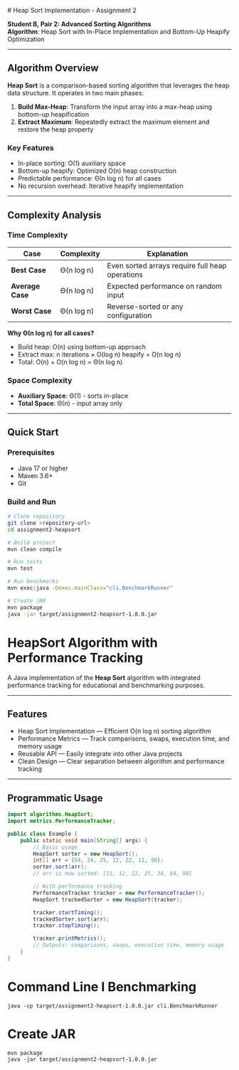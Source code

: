 <file name=0 path=README.md># Heap Sort Implementation - Assignment 2

**Student B, Pair 2: Advanced Sorting Algorithms**  
**Algorithm**: Heap Sort with In-Place Implementation and Bottom-Up Heapify Optimization

---

## Algorithm Overview

**Heap Sort** is a comparison-based sorting algorithm that leverages the heap data structure. It operates in two main phases:

1. **Build Max-Heap**: Transform the input array into a max-heap using bottom-up heapification
2. **Extract Maximum**: Repeatedly extract the maximum element and restore the heap property

### Key Features
- In-place sorting: O(1) auxiliary space
- Bottom-up heapify: Optimized O(n) heap construction
- Predictable performance: Θ(n log n) for all cases
- No recursion overhead: Iterative heapify implementation

---

## Complexity Analysis

### Time Complexity

| Case | Complexity | Explanation |
|------|------------|-------------|
| **Best Case** | Θ(n log n) | Even sorted arrays require full heap operations |
| **Average Case** | Θ(n log n) | Expected performance on random input |
| **Worst Case** | Θ(n log n) | Reverse-sorted or any configuration |

**Why Θ(n log n) for all cases?**
- Build heap: O(n) using bottom-up approach
- Extract max: n iterations × O(log n) heapify = O(n log n)
- Total: O(n) + O(n log n) = Θ(n log n)

### Space Complexity
- **Auxiliary Space**: Θ(1) - sorts in-place
- **Total Space**: Θ(n) - input array only

---

## Quick Start

### Prerequisites
- Java 17 or higher
- Maven 3.6+
- Git

### Build and Run
```bash
# Clone repository
git clone <repository-url>
cd assignment2-heapsort

# Build project
mvn clean compile

# Run tests
mvn test

# Run benchmarks
mvn exec:java -Dexec.mainClass="cli.BenchmarkRunner"

# Create JAR
mvn package
java -jar target/assignment2-heapsort-1.0.0.jar
```
# HeapSort Algorithm with Performance Tracking

A Java implementation of the **Heap Sort** algorithm with integrated performance tracking for educational and benchmarking purposes.

---

## Features

- Heap Sort Implementation — Efficient O(n log n) sorting algorithm
- Performance Metrics — Track comparisons, swaps, execution time, and memory usage
- Reusable API — Easily integrate into other Java projects
- Clean Design — Clear separation between algorithm and performance tracking

---

## Programmatic Usage

```java
import algorithms.HeapSort;
import metrics.PerformanceTracker;

public class Example {
    public static void main(String[] args) {
        // Basic usage
        HeapSort sorter = new HeapSort();
        int[] arr = {64, 34, 25, 12, 22, 11, 90};
        sorter.sort(arr);
        // arr is now sorted: [11, 12, 22, 25, 34, 64, 90]

        // With performance tracking
        PerformanceTracker tracker = new PerformanceTracker();
        HeapSort trackedSorter = new HeapSort(tracker);

        tracker.startTiming();
        trackedSorter.sort(arr);
        tracker.stopTiming();

        tracker.printMetrics();
        // Outputs: comparisons, swaps, execution time, memory usage
    }
}
```
# Command Line I Benchmarking

```# Quick benchmark with default sizes
java -cp target/assignment2-heapsort-1.0.0.jar cli.BenchmarkRunner
```

# Create JAR
```
mvn package
java -jar target/assignment2-heapsort-1.0.0.jar
```